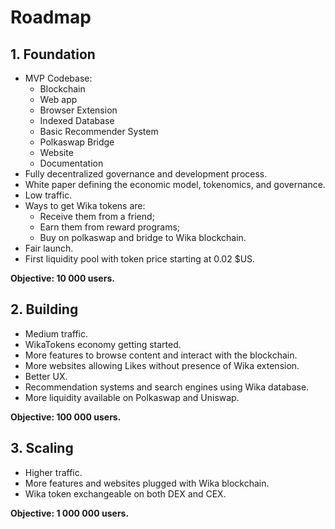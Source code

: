 
# Roadmap

## 1. Foundation

- MVP Codebase:
    * Blockchain
    * Web app
    * Browser Extension
    * Indexed Database
    * Basic Recommender System
    * Polkaswap Bridge
    * Website
    * Documentation
- Fully decentralized governance and development process.
- White paper defining the economic model, tokenomics, and governance.
- Low traffic.
- Ways to get Wika tokens are: 
    * Receive them from a friend;
    * Earn them from reward programs;
    * Buy on polkaswap and bridge to Wika blockchain.
- Fair launch.
- First liquidity pool with token price starting at 0.02 $US. 

**Objective: 10 000 users.**


## 2. Building

- Medium traffic.
- WikaTokens economy getting started.
- More features to browse content and interact with the blockchain.
- More websites allowing Likes without presence of Wika extension. 
- Better UX.
- Recommendation systems and search engines using Wika database.
- More liquidity available on Polkaswap and Uniswap.

**Objective: 100 000 users.**


## 3. Scaling

- Higher traffic.
- More features and websites plugged with Wika blockchain. 
- Wika token exchangeable on both DEX and CEX.

**Objective: 1 000 000 users.**
